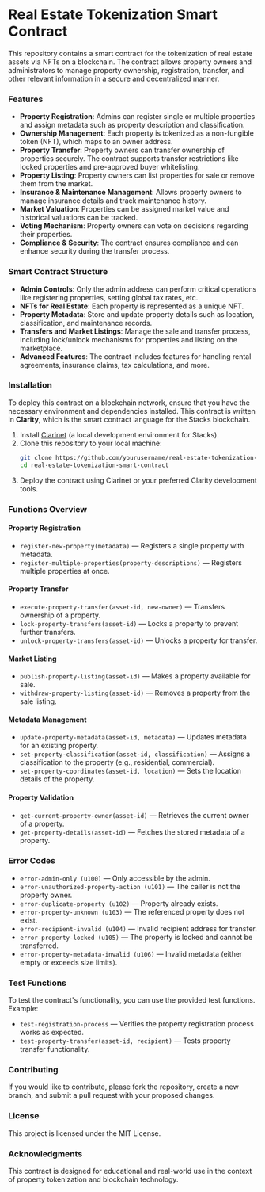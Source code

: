 # Real Estate Tokenization Smart Contract

This repository contains a smart contract for the tokenization of real estate assets via NFTs on a blockchain. The contract allows property owners and administrators to manage property ownership, registration, transfer, and other relevant information in a secure and decentralized manner.

### Features

- **Property Registration**: Admins can register single or multiple properties and assign metadata such as property description and classification.
- **Ownership Management**: Each property is tokenized as a non-fungible token (NFT), which maps to an owner address.
- **Property Transfer**: Property owners can transfer ownership of properties securely. The contract supports transfer restrictions like locked properties and pre-approved buyer whitelisting.
- **Property Listing**: Property owners can list properties for sale or remove them from the market.
- **Insurance & Maintenance Management**: Allows property owners to manage insurance details and track maintenance history.
- **Market Valuation**: Properties can be assigned market value and historical valuations can be tracked.
- **Voting Mechanism**: Property owners can vote on decisions regarding their properties.
- **Compliance & Security**: The contract ensures compliance and can enhance security during the transfer process.

### Smart Contract Structure

- **Admin Controls**: Only the admin address can perform critical operations like registering properties, setting global tax rates, etc.
- **NFTs for Real Estate**: Each property is represented as a unique NFT.
- **Property Metadata**: Store and update property details such as location, classification, and maintenance records.
- **Transfers and Market Listings**: Manage the sale and transfer process, including lock/unlock mechanisms for properties and listing on the marketplace.
- **Advanced Features**: The contract includes features for handling rental agreements, insurance claims, tax calculations, and more.

### Installation

To deploy this contract on a blockchain network, ensure that you have the necessary environment and dependencies installed. This contract is written in **Clarity**, which is the smart contract language for the Stacks blockchain. 

1. Install [Clarinet](https://book.clarinet.app) (a local development environment for Stacks).
2. Clone this repository to your local machine:
   ```bash
   git clone https://github.com/yourusername/real-estate-tokenization-smart-contract.git
   cd real-estate-tokenization-smart-contract
   ```
3. Deploy the contract using Clarinet or your preferred Clarity development tools.

### Functions Overview

#### Property Registration

- `register-new-property(metadata)` — Registers a single property with metadata.
- `register-multiple-properties(property-descriptions)` — Registers multiple properties at once.

#### Property Transfer

- `execute-property-transfer(asset-id, new-owner)` — Transfers ownership of a property.
- `lock-property-transfers(asset-id)` — Locks a property to prevent further transfers.
- `unlock-property-transfers(asset-id)` — Unlocks a property for transfer.

#### Market Listing

- `publish-property-listing(asset-id)` — Makes a property available for sale.
- `withdraw-property-listing(asset-id)` — Removes a property from the sale listing.

#### Metadata Management

- `update-property-metadata(asset-id, metadata)` — Updates metadata for an existing property.
- `set-property-classification(asset-id, classification)` — Assigns a classification to the property (e.g., residential, commercial).
- `set-property-coordinates(asset-id, location)` — Sets the location details of the property.

#### Property Validation

- `get-current-property-owner(asset-id)` — Retrieves the current owner of a property.
- `get-property-details(asset-id)` — Fetches the stored metadata of a property.

### Error Codes

- `error-admin-only (u100)` — Only accessible by the admin.
- `error-unauthorized-property-action (u101)` — The caller is not the property owner.
- `error-duplicate-property (u102)` — Property already exists.
- `error-property-unknown (u103)` — The referenced property does not exist.
- `error-recipient-invalid (u104)` — Invalid recipient address for transfer.
- `error-property-locked (u105)` — The property is locked and cannot be transferred.
- `error-property-metadata-invalid (u106)` — Invalid metadata (either empty or exceeds size limits).

### Test Functions

To test the contract's functionality, you can use the provided test functions. Example:
- `test-registration-process` — Verifies the property registration process works as expected.
- `test-property-transfer(asset-id, recipient)` — Tests property transfer functionality.

### Contributing

If you would like to contribute, please fork the repository, create a new branch, and submit a pull request with your proposed changes.

### License

This project is licensed under the MIT License.

### Acknowledgments

This contract is designed for educational and real-world use in the context of property tokenization and blockchain technology.
